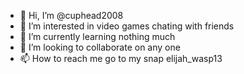 - 👋 Hi, I’m @cuphead2008
- 👀 I’m interested in video games chating with friends
- 🌱 I’m currently learning nothing much
- 💞️ I’m looking to collaborate on any one
- 📫 How to reach me go to my snap elijah_wasp13

<!---
cuphead2008/cuphead2008 is a ✨ special ✨ repository because its `README.md` (this file) appears on your GitHub profile.
You can click the Preview link to take a look at your changes.
--->
